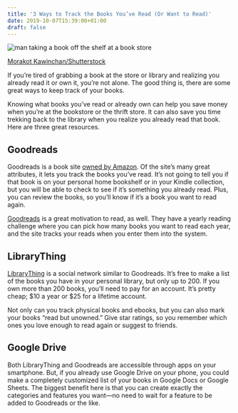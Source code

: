 ```yaml
---
title: '3 Ways to Track the Books You’ve Read (Or Want to Read)'
date: 2019-10-07T15:39:00+01:00
draft: false
---
```


![man taking a book off the shelf at a book store](https://www.lifesavvy.com/p/uploads/2019/10/a1160da9.jpg)

[Morakot Kawinchan/Shutterstock](https://www.shutterstock.com/image-photo/men-reading-books-library-719221402)

If you’re tired of grabbing a book at the store or library and realizing you already read it or own it, you’re not alone. The good thing is, there are some great ways to keep track of your books.

Knowing what books you’ve read or already own can help you save money when you’re at the bookstore or the thrift store. It can also save you time trekking back to the library when you realize you already read that book. Here are three great resources.

**Goodreads**
-------------

Goodreads is a book site [owned by Amazon](https://www.theguardian.com/books/2013/apr/02/amazon-purchase-goodreads-stuns-book-industry?tag=lifesavvysite-20). Of the site’s many great attributes, it lets you track the books you’ve read. It’s not going to tell you if that book is on your personal home bookshelf or in your Kindle collection, but you will be able to check to see if it’s something you already read. Plus, you can review the books, so you’ll know if it’s a book you want to read again.

[Goodreads](https://www.goodreads.com/) is a great motivation to read, as well. They have a yearly reading challenge where you can pick how many books you want to read each year, and the site tracks your reads when you enter them into the system.

**LibraryThing**
----------------

[LibraryThing](https://www.librarything.com/home) is a social network similar to Goodreads. It’s free to make a list of the books you have in your personal library, but only up to 200. If you own more than 200 books, you’ll need to pay for an account. It’s pretty cheap; $10 a year or $25 for a lifetime account.

Not only can you track physical books and ebooks, but you can also mark your books “read but unowned.” Give star ratings, so you remember which ones you love enough to read again or suggest to friends.

**Google Drive**
----------------

Both LibraryThing and Goodreads are accessible through apps on your smartphone. But, if you already use Google Drive on your phone, you could make a completely customized list of your books in Google Docs or Google Sheets. The biggest benefit here is that you can create exactly the categories and features you want—no need to wait for a feature to be added to Goodreads or the like.